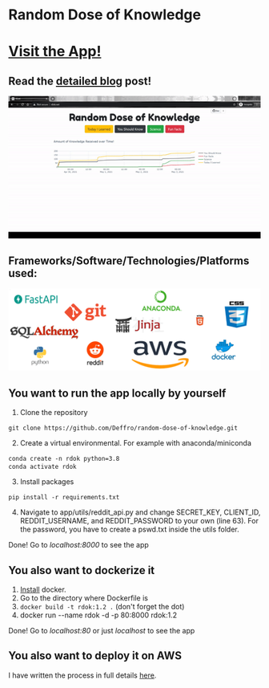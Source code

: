 # Random Dose of Knowledge

# [Visit the App!](http://rdok.net/)

## Read the [detailed blog](https://medium.com/p/1b504a1a2be4) post!

![GitHub Logo](/app/static/images/demo.gif)

## Frameworks/Software/Technologies/Platforms used:
![GitHub Logo](/app/static/images/banner.png)

## You want to run the app locally by yourself

1. Clone the repository
```
git clone https://github.com/Deffro/random-dose-of-knowledge.git
```
2. Create a virtual environmental. For example with anaconda/miniconda
```
conda create -n rdok python=3.8
conda activate rdok
```
3. Install packages
```
pip install -r requirements.txt
```
4. Navigate to app/utils/reddit_api.py and change SECRET_KEY, CLIENT_ID, REDDIT_USERNAME, and REDDIT_PASSWORD to your own (line 63).
For the password, you have to create a pswd.txt inside the utils folder.

Done! Go to *localhost:8000* to see the app

## You also want to dockerize it

1. [Install](https://www.docker.com/get-started) docker.
2. Go to the directory where Dockerfile is
3. `docker build -t rdok:1.2 .` (don't forget the dot)
4. docker run --name rdok -d -p 80:8000 rdok:1.2

Done! Go to *localhost:80* or just *localhost* to see the app

## You also want to deploy it on AWS
I have written the process in full details [here](https://medium.com/p/1b504a1a2be4/).
